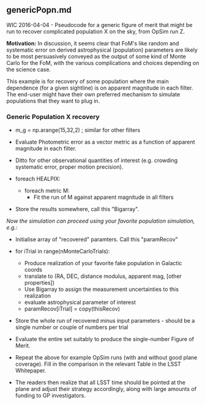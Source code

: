 ## genericPopn.md ##

WIC 2016-04-04 - Pseudocode for a generic figure of merit that might
be run to recover complicated population X on the sky, from OpSim run
Z.

**Motivation:** In discussion, it seems clear that FoM's like random
  and systematic error on derived astrophysical (population)
  parameters are likely to be most persuasively conveyed as the output
  of some kind of Monte Carlo for the FoM, with the various
  complications and choices depending on the science case.

This example is for recovery of some population where the main
dependence (for a given sightline) is on apparent magnitude in each
filter. The end-user might have their own preferred mechanism to
simulate populations that they want to plug in.

### Generic Population X recovery ###

* m_g = np.arange(15,32,2)   ; similar for other filters

* Evaluate Photometric error as a vector metric as a function of apparent magnitude in each filter.

* Ditto for other observational quantities of interest (e.g. crowding systematic error, proper motion precision).

* foreach HEALPIX:
  * foreach metric M:
    * Fit the run of M against apparent magnitude in all filters
* Store the results somewhere, call this "Bigarray".

*Now the simulation can proceed using your favorite population simulation, e.g.:*

* Initialise array of "recovered" paramters. Call this "paramRecov"

* for iTrial in range(nMonteCarloTrials):
  * Produce realization of your favorite fake population in Galactic coords
  * translate to (RA, DEC, distance modulus, apparent mag, [other properties])
  * Use Bigarray to assign the measurement uncertainties to this realization
  * evaluate astrophysical parameter of interest
  * paramRecov[iTrial] = copy(thisRecov)

* Store the whole run of recovered minus input parameters - should be a single number or couple of numbers per trial

* Evaluate the entire set suitably to produce the single-number Figure of Merit.

* Repeat the above for example OpSim runs (with and without good plane coverage). Fill in the comparison in the relevant Table in the LSST Whitepaper. 

* The readers then realize that all LSST time should be pointed at the plane and adjust their strategy accordingly, along with large amounts of funding to GP investigators.
